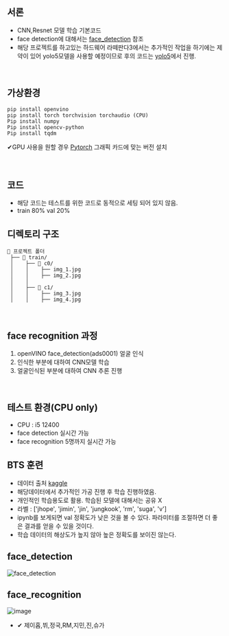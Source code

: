 ## 서론
* CNN,Resnet 모델 학습 기본코드
* face detection에 대해서는 [face_detection] 참조
* 해당 프로젝트를 하고있는 하드웨어 라떼판다3에서는 추가적인 작업을 하기에는 제약이 있어 yolo5모델을 사용할 예정이므로 후의 코드는 [yolo5]에서 진행.
<br>

## 가상환경
```bush
pip install openvino
pip install torch torchvision torchaudio (CPU)
Pip install numpy
Pip install opencv-python
Pip install tqdm
```
✔GPU 사용을 원할 경우 [Pytorch] 그래픽 카드에 맞는 버전 설치
<br>
<br>
<br>

## 코드
* 해당 코드는 테스트를 위한 코드로 동적으로 세팅 되어 있지 않음.
* train 80% val 20%



## 디렉토리 구조
```bush
📂 프로젝트 폴더
 ├── 📂 train/   
 │    ├── 📂 c0/
 │    │    ├── img_1.jpg
 │    │    ├── img_2.jpg
 │    │
 │    ├── 📂 c1/
 │    │    ├── img_3.jpg
 │    │    ├── img_4.jpg
```
<br>

## face recognition 과정
1. openVINO face_detection(ads0001) 얼굴 인식
2. 인식한 부분에 대하여 CNN모델 학습
3. 얼굴인식된 부분에 대하여 CNN 추론 진행
<br>


## 테스트 환경(CPU only)
* CPU : i5 12400
* face detection 실시간 가능
* face recognition 5명까지 실시간 가능

## BTS 훈련
* 데이터 출처 [kaggle]
* 해당데이터에서 추가적인 가공 진행 후 학습 진행하였음.
* 개인적인 학습용도로 활용. 학습된 모델에 대해서는 공유 X
* 라벨 : ['jhope', 'jimin', 'jin', 'jungkook', 'rm', 'suga', 'v']
* ipynb를 보게되면 val 정확도가 낮은 것을 볼 수 있다. 파라미터를 조절하면 더 좋은 결과를 얻을 수 있을 것이다.
* 학습 데이터의 해상도가 높지 않아 높은 정확도를 보이진 않는다.


## face_detection
![face_detection](https://github.com/user-attachments/assets/d6c79df9-28c1-44d4-ae6a-b360f29238af)
<br>

## face_recognition
![image](https://github.com/user-attachments/assets/26f2947f-f0ce-43d4-8d9b-515276bf96f4)
* ✔ 제이홉,뷔,정국,RM,지민,진,슈가


[face_detection]: https://github.com/yangjoon03/openVINO
[Pytorch]: https://pytorch.kr/get-started/previous-versions/
[kaggle]: https://www.kaggle.com/datasets/sharad5/korean-band-bts-members-face-recognition
[yolo5]: https://github.com/yangjoon03/yolo5


